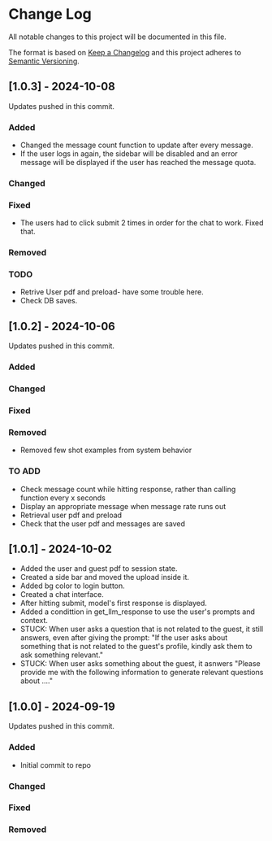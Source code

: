 # Change Log
All notable changes to this project will be documented in this file.
 
The format is based on [Keep a Changelog](http://keepachangelog.com/)
and this project adheres to [Semantic Versioning](http://semver.org/).

## [1.0.3] - 2024-10-08
 
Updates pushed in this commit.
 
### Added
- Changed the message count function to update after every message.
- If the user logs in again, the sidebar will be disabled and an error message will be displayed if the user has reached the message quota.
### Changed
### Fixed
- The users had to click submit 2 times in order for the chat to work. Fixed that. 
### Removed
### TODO
- Retrive User pdf and preload- have some trouble here.
- Check DB saves. 


## [1.0.2] - 2024-10-06
 
Updates pushed in this commit.
 
### Added
### Changed
### Fixed
### Removed
- Removed few shot examples from system behavior
### TO ADD
- Check message count while hitting response, rather than calling function every x seconds
- Display an appropriate message when message rate runs out 
- Retrieval user pdf and preload
- Check that the user pdf and messages are saved 
## [1.0.1] - 2024-10-02
 
- Added the user and guest pdf to session state.
- Created a side bar and moved the upload inside it. 
- Added bg color to login button.
- Created a chat interface.
- After hitting submit, model's first response is displayed.
- Added a condittion in get_llm_response to use the user's prompts and context.
- STUCK: When user asks a question that is not related to the guest, it still answers, even after giving the prompt: "If the user asks about something that is not related to the guest's profile, kindly ask them to ask something relevant."
- STUCK: When user asks something about the guest, it asnwers "Please provide me with the following information to generate relevant questions about ...."


## [1.0.0] - 2024-09-19
 
Updates pushed in this commit.
 
### Added
- Initial commit to repo
### Changed
### Fixed
### Removed